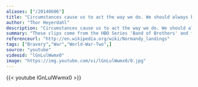 ```yaml
---
aliases: ["/20140606"]
title: "Circumstances cause us to act the way we do. We should always bear this in mind before judging the actions of others. I realized this from the start during World War II."
author: "Thor Heyerdahl"
description: "Circumstances cause us to act the way we do. We should always bear this in mind before judging the actions of others. I realized this from the start during World War II. - Thor Heyerdahl quotes from GetInspired365.com"
summary: "These clips come from the HBO Series 'Band of Brothers' and feature 'Dick' Winters - a true war hero."
referenceurl: "http://en.wikipedia.org/wiki/Normandy_landings"
tags: ["Bravery","War","World-War-Two",]
source: "youtube"
videoid: "lGnLulWwmx0"
image: "https://img.youtube.com/vi/lGnLulWwmx0/0.jpg"
---
```


{{< youtube lGnLulWwmx0 >}}
